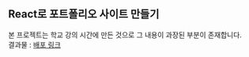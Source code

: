 ## React로 포트폴리오 사이트 만들기
본 프로젝트는 학교 강의 시간에 만든 것으로 그 내용이 과장된 부분이 존재합니다.
<br>
결과물 : [배포 링크](http://ksy3432.github.io)   
